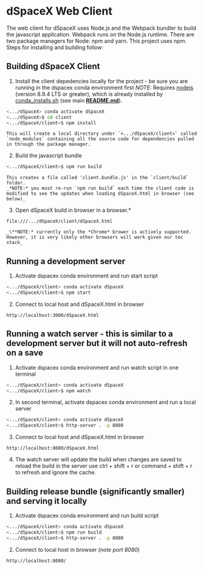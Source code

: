 # dSpaceX Web Client
The web client for dSpaceX uses Node.js and the Webpack bundler to build the javascript application. Webpack runs on the Node.js runtime. There are two package managers for Node: npm and yarn. This project uses npm. Steps for installing and building follow:

## Building dSpaceX Client
1. Install the client depedencies locally for the project - be sure you are running in the dspacex conda environment first 
    _NOTE:_ Requires [nodejs](https://nodejs.org/en/) (version 8.9.4 LTS or greater), which is already installed by [conda_installs.sh](../conda_installs.sh) (see main **[README.md](README.md)**).
```bash
<.../dSpaceX> conda activate dSpaceX
<.../dSpaceX>$ cd client
<.../dSpaceX/client>$ npm install
```
    This will create a local directory under `<.../dSpaceX/client>` called `node_modules` containing all the source code for dependencies pulled in through the package manager.

2. Build the javascript bundle
```bash
<.../dSpaceX/client>$ npm run build
```
    This creates a file called 'client.bundle.js' in the `client/build` folder.
    _*NOTE:* you must re-run `npm run build` each time the client code is modified to see the updates when loading dSpaceX.html in browser (see below)_

3. Open dSpaceX build in browser in a browser.*
```http
file:///.../dSpaceX/client/dSpaceX.html
```
    _\**NOTE:* currently only the *Chrome* brower is actively supported. However, it is very likely other browsers will work given our tec stack_

## Running a development server
1. Activate dspacex conda environment and run start script
```bash
<.../dSpaceX/client> conda activate dSpaceX
<.../dSpaceX/client>$ npm start
```

2. Connect to local host and dSpaceX.html in browser
```http
http://localhost:3000/dSpaceX.html
```

## Running a watch server - this is similar to a development server but it will not auto-refresh on a save
1. Activate dspacex conda environment and run watch script in one terminal
```bash
<.../dSpaceX/client> conda activate dSpaceX
<.../dSpaceX/client>$ npm watch
```

2. In second terminal, activate dspacex conda environment and run a local server
```bash
<.../dSpaceX/client> conda activate dSpaceX
<.../dSpaceX/client>$ http-server . -p 8080
```

3. Connect to local host and dSpaceX.html in browser
```http
http://localhost:8080/dSpaceX.html
``` 

4. The watch server will update the build when changes are saved to reload the build in the server use 
ctrl + shift + r or command + shift + r to refresh and ignore the cache.

## Building release bundle (significantly smaller) and serving it locally
1. Activate dspacex conda environment and run build script
```bash
<.../dSpaceX/client> conda activate dSpaceX
<.../dSpaceX/client>$ npm run build
<.../dSpaceX/client>$ http-server . -p 8080
```

2. Connect to local host in browser (_note port 8080_)
```http
http://localhost:8080/
```

